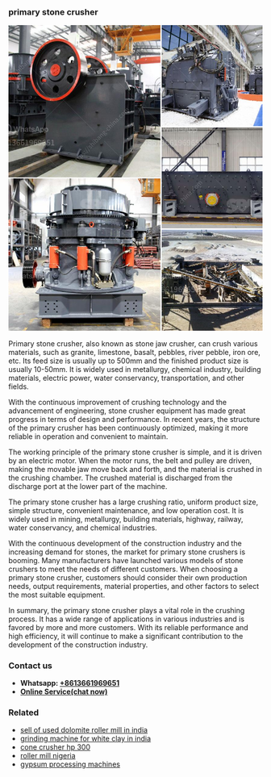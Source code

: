 <h3>primary stone crusher</h3><img src='1704856910.jpg' alt=''><p>Primary stone crusher, also known as stone jaw crusher, can crush various materials, such as granite, limestone, basalt, pebbles, river pebble, iron ore, etc. Its feed size is usually up to 500mm and the finished product size is usually 10-50mm. It is widely used in metallurgy, chemical industry, building materials, electric power, water conservancy, transportation, and other fields.</p><p>With the continuous improvement of crushing technology and the advancement of engineering, stone crusher equipment has made great progress in terms of design and performance. In recent years, the structure of the primary crusher has been continuously optimized, making it more reliable in operation and convenient to maintain.</p><p>The working principle of the primary stone crusher is simple, and it is driven by an electric motor. When the motor runs, the belt and pulley are driven, making the movable jaw move back and forth, and the material is crushed in the crushing chamber. The crushed material is discharged from the discharge port at the lower part of the machine.</p><p>The primary stone crusher has a large crushing ratio, uniform product size, simple structure, convenient maintenance, and low operation cost. It is widely used in mining, metallurgy, building materials, highway, railway, water conservancy, and chemical industries.</p><p>With the continuous development of the construction industry and the increasing demand for stones, the market for primary stone crushers is booming. Many manufacturers have launched various models of stone crushers to meet the needs of different customers. When choosing a primary stone crusher, customers should consider their own production needs, output requirements, material properties, and other factors to select the most suitable equipment.</p><p>In summary, the primary stone crusher plays a vital role in the crushing process. It has a wide range of applications in various industries and is favored by more and more customers. With its reliable performance and high efficiency, it will continue to make a significant contribution to the development of the construction industry.</p><h3>Contact us</h3><ul><li><strong>Whatsapp:&nbsp;<a href="https://wa.me/8613661969651">+8613661969651</a></strong></li><li><a href="https://swt.shibang-china.com/?git&amp;zhl&amp;primary stone crusher"><strong>Online Service(chat now)</strong></a></li></ul><h3>Related</h3><ul><li><a href='sell of used dolomite roller mill in india.md'>sell of used dolomite roller mill in india</a></li><li><a href='grinding machine for white clay in india.md'>grinding machine for white clay in india</a></li><li><a href='cone crusher hp 300.md'>cone crusher hp 300</a></li><li><a href='roller mill nigeria.md'>roller mill nigeria</a></li><li><a href='gypsum processing machines.md'>gypsum processing machines</a></li></ul>